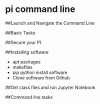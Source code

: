 # pi command line

##Launch and Navigate the Command Line

##Basic Tasks

##Secure your PI

##Installing software
* apt packages
* makefiles
* pip python install software
* Clone software from Github

##Get class files and run Jupyter Notebook

##Command line tasks
